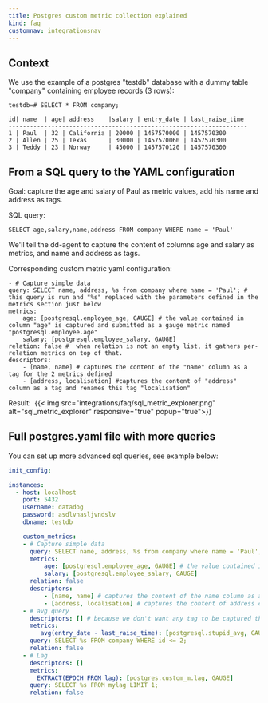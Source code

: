 ```yaml
---
title: Postgres custom metric collection explained
kind: faq
customnav: integrationsnav
---
```


## Context

We use the example of a postgres "testdb" database with a dummy table "company" containing employee records (3 rows):
```
testdb=# SELECT * FROM company;

id| name  | age| address    |salary | entry_date | last_raise_time
-------------------------------------------------------------------
1 | Paul  | 32 | California | 20000 | 1457570000 | 1457570300
2 | Allen | 25 | Texas      | 30000 | 1457570060 | 1457570300
3 | Teddy | 23 | Norway     | 45000 | 1457570120 | 1457570300
```

## From a SQL query to the YAML configuration

Goal: capture the age and salary of Paul as metric values, add his name and address as tags.

SQL query: 
```
SELECT age,salary,name,address FROM company WHERE name = 'Paul'
```

We'll tell the dd-agent to capture the content of columns age and salary as metrics, and name and address as tags.

Corresponding custom metric yaml configuration:
```
- # Capture simple data
query: SELECT name, address, %s from company where name = 'Paul'; # this query is run and "%s" replaced with the parameters defined in the metrics section just below
metrics:
    age: [postgresql.employee_age, GAUGE] # the value contained in column "age" is captured and submitted as a gauge metric named "postgresql.employee.age" 
    salary: [postgresql.employee_salary, GAUGE]
relation: false #  when relation is not an empty list, it gathers per-relation metrics on top of that.
descriptors:
    - [name, name] # captures the content of the "name" column as a tag for the 2 metrics defined
    - [address, localisation] #captures the content of "address" column as a tag and renames this tag "localisation"
```
Result: 
{{< img src="integrations/faq/sql_metric_explorer.png" alt="sql_metric_explorer" responsive="true" popup="true">}}

## Full postgres.yaml file with more queries

You can set up more advanced sql queries, see example below:
```yaml
init_config:

instances:
  - host: localhost
    port: 5432
    username: datadog
    password: asdlvnasljvndslv
    dbname: testdb

    custom_metrics:
    - # Capture simple data
      query: SELECT name, address, %s from company where name = 'Paul'; # this query is run and %s replaced by the parameters defined in the metrics section
      metrics:
          age: [postgresql.employee_age, GAUGE] # the value contained in column age is captured and submitted as a gauge metric named postgresql.  employee.age
          salary: [postgresql.employee_salary, GAUGE]
      relation: false
      descriptors:
          - [name, name] # captures the content of the name column as a tag for the 2 metrics defined
          - [address, localisation] # captures the content of address column as a tag and rename this tag localisation
    - # avg query
      descriptors: [] # because we don't want any tag to be captured this time
      metrics:
         avg(entry_date - last_raise_time): [postgresql.stupid_avg, GAUGE]
      query: SELECT %s FROM company WHERE id <= 2;
      relation: false
    - # Lag
      descriptors: []
      metrics:
        EXTRACT(EPOCH FROM lag): [postgres.custom_m.lag, GAUGE]
      query: SELECT %s FROM mylag LIMIT 1;
      relation: false
```

